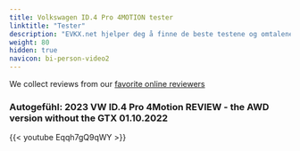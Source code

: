 ```yaml
---
title: Volkswagen ID.4 Pro 4MOTION tester
linktitle: "Tester"
description: "EVKX.net hjelper deg å finne de beste testene og omtalene av denne modellen. "
weight: 80
hidden: true
navicon: bi-person-video2
---
```

We collect reviews from our [favorite online reviewers](/guides/evreviewers/)

### Autogefühl: 2023 VW ID.4 Pro 4Motion REVIEW - the AWD version without the GTX 01.10.2022

{{< youtube Eqqh7gQ9qWY >}}

